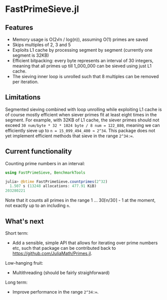 # FastPrimeSieve.jl

## Features

- Memory usage is O(2√n / log(n)), assuming O(1) primes are saved
- Skips multiples of 2, 3 and 5
- Exploits L1 cache by processing segment by segment (currently one segment is 32KB)
- Efficient bitpacking: every byte represents an interval of 30 integers, meaning that all
  primes up till 1_000_000 can be sieved using just L1 cache.
- The sieving inner loop is unrolled such that 8 multiples can be removed per iteration.


## Limitations
Segmented sieving combined with loop unrolling while exploiting L1 cache is of course mostly
efficient when siever primes fit at least eight times in the segment. For example, with 32KB
of L1 cache, the siever primes should not exceed `30 num/byte * 32 * 1024 byte / 8 num = 122_880`, meaning we can efficiently sieve up to `n = 15_099_494_400 ≈ 2^34`. This package does not yet implement efficient methods that sieve in the range `2^34:∞`.

## Current functionality

Counting prime numbers in an interval:

```julia
using FastPrimeSieve, BenchmarkTools

julia> @btime FastPrimeSieve.countprimes(2^32)
  1.507 s (13248 allocations: 477.91 KiB)
203280221
```

Note that it counts all primes in the range 1 ... 30⌈n/30⌉ - 1 at the moment, not exactly
up to an including `n`.

## What's next

Short term:
- Add a sensible, simple API that allows for iterating over prime numbers etc, such that
package can be contributed back to https://github.com/JuliaMath/Primes.jl.

Low-hanging fruit:
- Multithreading (should be fairly straighforward)

Long term:
- Improve performance in the range `2^34:∞`.
